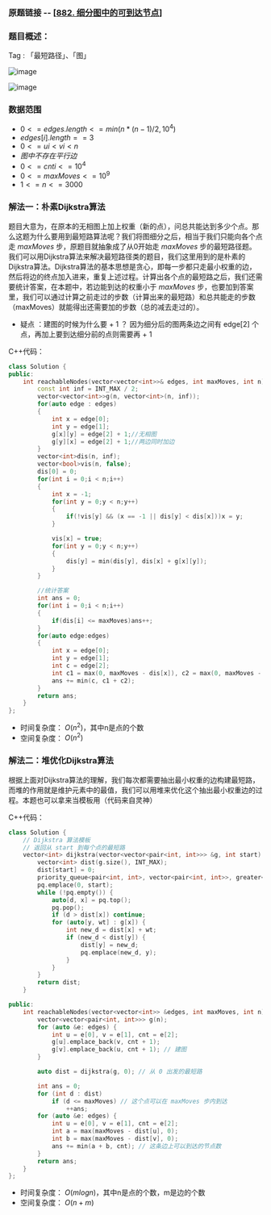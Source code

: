 ### 原题链接 -- [[882. 细分图中的可到达节点](https://leetcode.cn/problems/reachable-nodes-in-subdivided-graph/)]

### 题目概述：
Tag : 「最短路径」、「图」

![image](https://user-images.githubusercontent.com/99656524/204070674-87717f1b-63da-4c09-b0db-8edd62b4b9bf.png)

![image](https://user-images.githubusercontent.com/99656524/204070683-b5a672a2-dca1-4aec-bc1e-7ae9c4bcb020.png)

### 数据范围
* $0 <= edges.length <= min(n * (n - 1) / 2, 10^4)$
* $edges[i].length == 3$
* $0 <= ui < vi < n$
* $图中 不存在平行边$
* $0 <= cnti <= 10^4$
* $0 <= maxMoves <= 10^9$
* $1 <= n <= 3000$

### 解法一：朴素Dijkstra算法
题目大意为，在原本的无相图上加上权重（新的点），问总共能达到多少个点。那么这题为什么要用到最短路算法呢？我们将图细分之后，相当于我们只能向各个点走 $maxMoves$ 步，原题目就抽象成了从0开始走 $maxMoves$ 步的最短路径题。我们可以用Dijkstra算法来解决最短路径类的题目，我们这里用到的是朴素的Dijkstra算法。Dijkstra算法的基本思想是贪心，即每一步都只走最小权重的边，然后将边的终点加入进来，重复上述过程。计算出各个点的最短路之后，我们还需要统计答案，在本题中，若边能到达的权重小于 $maxMoves$ 步，也要加到答案里，我们可以通过计算之前走过的步数（计算出来的最短路）和总共能走的步数（maxMoves）就能得出还需要加的步数（总的减去走过的）。

* 疑点 ：建图的时候为什么要 + 1 ？ 因为细分后的图两条边之间有 edge[2] 个点，再加上要到达细分前的点则需要再 + 1

C++代码：
```cpp
class Solution {
public:
    int reachableNodes(vector<vector<int>>& edges, int maxMoves, int n) {
        const int inf = INT_MAX / 2;
        vector<vector<int>>g(n, vector<int>(n, inf));
        for(auto edge : edges)
        {
            int x = edge[0];
            int y = edge[1];
            g[x][y] = edge[2] + 1;//无相图
            g[y][x] = edge[2] + 1;//两边同时加边
        }
        vector<int>dis(n, inf);
        vector<bool>vis(n, false);
        dis[0] = 0;
        for(int i = 0;i < n;i++)
        {
            int x = -1;
            for(int y = 0;y < n;y++)
            {
                if(!vis[y] && (x == -1 || dis[y] < dis[x]))x = y;
            }

            vis[x] = true;
            for(int y = 0;y < n;y++)
            {
                dis[y] = min(dis[y], dis[x] + g[x][y]);
            }
        }

        //统计答案
        int ans = 0;
        for(int i = 0;i < n;i++)
        {
            if(dis[i] <= maxMoves)ans++;
        }
        for(auto edge:edges)
        {
            int x = edge[0];
            int y = edge[1];
            int c = edge[2];
            int c1 = max(0, maxMoves - dis[x]), c2 = max(0, maxMoves - dis[y]);
            ans += min(c, c1 + c2);
        }
        return ans;
    }
};
```
* 时间复杂度： $O(n^2)$，其中n是点的个数
* 空间复杂度： $O(n^2)$

### 解法二：堆优化Dijkstra算法
根据上面对Dijkstra算法的理解，我们每次都需要抽出最小权重的边构建最短路，而堆的作用就是维护元素中的最值，我们可以用堆来优化这个抽出最小权重边的过程。本题也可以拿来当模板用（代码来自灵神）

C++代码：
```cpp
class Solution {
    // Dijkstra 算法模板
    // 返回从 start 到每个点的最短路
    vector<int> dijkstra(vector<vector<pair<int, int>>> &g, int start) {
        vector<int> dist(g.size(), INT_MAX);
        dist[start] = 0;
        priority_queue<pair<int, int>, vector<pair<int, int>>, greater<>> pq;
        pq.emplace(0, start);
        while (!pq.empty()) {
            auto[d, x] = pq.top();
            pq.pop();
            if (d > dist[x]) continue;
            for (auto[y, wt] : g[x]) {
                int new_d = dist[x] + wt;
                if (new_d < dist[y]) {
                    dist[y] = new_d;
                    pq.emplace(new_d, y);
                }
            }
        }
        return dist;
    }

public:
    int reachableNodes(vector<vector<int>> &edges, int maxMoves, int n) {
        vector<vector<pair<int, int>>> g(n);
        for (auto &e: edges) {
            int u = e[0], v = e[1], cnt = e[2];
            g[u].emplace_back(v, cnt + 1);
            g[v].emplace_back(u, cnt + 1); // 建图
        }

        auto dist = dijkstra(g, 0); // 从 0 出发的最短路

        int ans = 0;
        for (int d : dist)
            if (d <= maxMoves) // 这个点可以在 maxMoves 步内到达
                ++ans;
        for (auto &e: edges) {
            int u = e[0], v = e[1], cnt = e[2];
            int a = max(maxMoves - dist[u], 0);
            int b = max(maxMoves - dist[v], 0);
            ans += min(a + b, cnt); // 这条边上可以到达的节点数
        }
        return ans;
    }
};
```
* 时间复杂度： $O(mlogn)$，其中n是点的个数，m是边的个数
* 空间复杂度： $O(n + m)$
